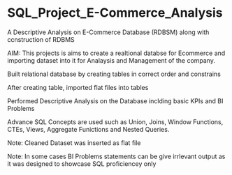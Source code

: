 # SQL_Project_E-Commerce_Analysis
A Descriptive Analysis on E-Commerce Database (RDBSM) along with ccnstruction of RDBMS


AIM: This projects is aims to create a realtional databse for Ecommerce and importing dataset into it for Analaysis and Management of the company.

Built relational database by creating tables in correct order and constrains

After creating table, imported flat files into tables

Performed Descriptive Analysis on the Database inclding basic KPIs and BI Problems

Advance SQL Concepts are used such as Union, Joins, Window Functions, CTEs, Views, Aggregate Funictions and Nested Queries.

Note: Cleaned Dataset was inserted as flat file

Note: In some cases BI Problems statements can be give irrlevant output as it was designed to showcase SQL proficiencey only
